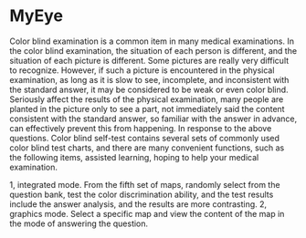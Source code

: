 # MyEye
Color blind examination is a common item in many medical examinations. In the color blind examination, the situation of each person is different, and the situation of each picture is different. Some pictures are really very difficult to recognize. However, if such a picture is encountered in the physical examination, as long as it is slow to see, incomplete, and inconsistent with the standard answer, it may be considered to be weak or even color blind. Seriously affect the results of the physical examination, many people are planted in the picture only to see a part, not immediately said the content consistent with the standard answer, so familiar with the answer in advance, can effectively prevent this from happening.
In response to the above questions.
Color blind self-test contains several sets of commonly used color blind test charts, and there are many convenient functions, such as the following items, assisted learning, hoping to help your medical examination.

1, integrated mode. From the fifth set of maps, randomly select from the question bank, test the color discrimination ability, and the test results include the answer analysis, and the results are more contrasting.
2, graphics mode. Select a specific map and view the content of the map in the mode of answering the question.
